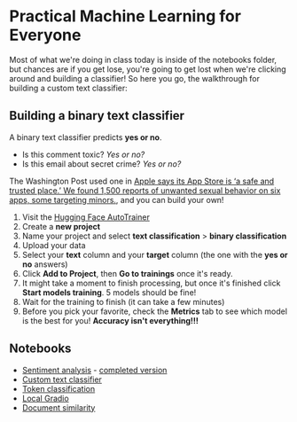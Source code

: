 # Practical Machine Learning for Everyone

Most of what we're doing in class today is inside of the notebooks folder, but chances are if you get lose, you're going to get lost when we're clicking around and building a classifier! So here you go, the walkthrough for building a custom text classifier:

## Building a binary text classifier

A binary text classifier predicts **yes or no**.

* Is this comment toxic? *Yes or no?*
* Is this email about secret crime? *Yes or no?*

The Washington Post used one in [Apple says its App Store is ‘a safe and trusted place.’ We found 1,500 reports of unwanted sexual behavior on six apps, some targeting minors.](https://www.washingtonpost.com/technology/2019/11/22/apple-says-its-app-store-is-safe-trusted-place-we-found-reports-unwanted-sexual-behavior-six-apps-some-targeting-minors/), and you can build your own!

1. Visit the [Hugging Face AutoTrainer](https://ui.autotrain.huggingface.co/)
2. Create a **new project**
3. Name your project and select **text classification** > **binary classification**
4. Upload your data
5. Select your **text** column and your **target** column (the one with the **yes or no** answers)
6. Click **Add to Project**, then **Go to trainings** once it's ready.
7. It might take a moment to finish processing, but once it's finished click **Start models training**. 5 models should be fine!
8. Wait for the training to finish (it can take a few minutes)
9. Before you pick your favorite, check the **Metrics** tab to see which model is the best for you! **Accuracy isn't everything!!!**

## Notebooks

* [Sentiment analysis](https://colab.research.google.com/github/jsoma/nicar23-huggingface/blob/master/notebooks/01-Sentiment.ipynb) - [completed version](https://colab.research.google.com/github/jsoma/nicar23-huggingface/blob/master/notebooks/01-Sentiment%20\(completed\).ipynb)
* [Custom text classifier](https://colab.research.google.com/github/jsoma/nicar23-huggingface/blob/master/notebooks/02-Custom%20text%20classifier.ipynb)
* [Token classification](https://colab.research.google.com/github/jsoma/nicar23-huggingface/blob/master/notebooks/03-Token%20classification%20and%20entity%20recognition.ipynb)
* [Local Gradio](https://colab.research.google.com/github/jsoma/nicar23-huggingface/blob/master/notebooks/04-Local%20Gradio.ipynb)
* [Document similarity](https://colab.research.google.com/github/jsoma/nicar23-huggingface/blob/master/notebooks/05-Document%20similarity.ipynb)